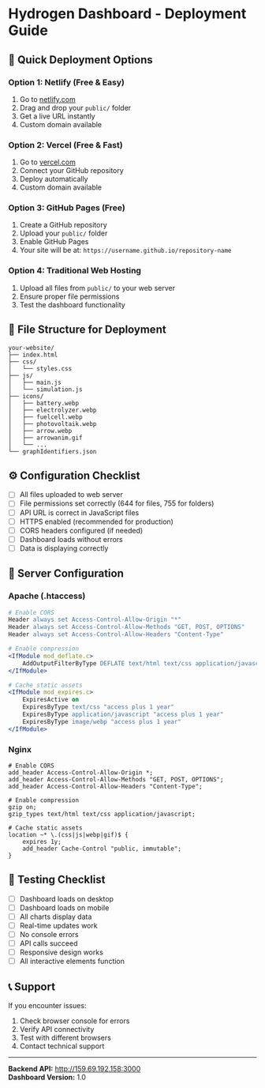 # Hydrogen Dashboard - Deployment Guide

## 🚀 Quick Deployment Options

### Option 1: Netlify (Free & Easy)
1. Go to [netlify.com](https://netlify.com)
2. Drag and drop your `public/` folder
3. Get a live URL instantly
4. Custom domain available

### Option 2: Vercel (Free & Fast)
1. Go to [vercel.com](https://vercel.com)
2. Connect your GitHub repository
3. Deploy automatically
4. Custom domain available

### Option 3: GitHub Pages (Free)
1. Create a GitHub repository
2. Upload your `public/` folder
3. Enable GitHub Pages
4. Your site will be at: `https://username.github.io/repository-name`

### Option 4: Traditional Web Hosting
1. Upload all files from `public/` to your web server
2. Ensure proper file permissions
3. Test the dashboard functionality

## 📁 File Structure for Deployment

```
your-website/
├── index.html
├── css/
│   └── styles.css
├── js/
│   ├── main.js
│   └── simulation.js
├── icons/
│   ├── battery.webp
│   ├── electrolyzer.webp
│   ├── fuelcell.webp
│   ├── photovoltaik.webp
│   ├── arrow.webp
│   ├── arrowanim.gif
│   └── ...
└── graphIdentifiers.json
```

## ⚙️ Configuration Checklist

- [ ] All files uploaded to web server
- [ ] File permissions set correctly (644 for files, 755 for folders)
- [ ] API URL is correct in JavaScript files
- [ ] HTTPS enabled (recommended for production)
- [ ] CORS headers configured (if needed)
- [ ] Dashboard loads without errors
- [ ] Data is displaying correctly

## 🔧 Server Configuration

### Apache (.htaccess)
```apache
# Enable CORS
Header always set Access-Control-Allow-Origin "*"
Header always set Access-Control-Allow-Methods "GET, POST, OPTIONS"
Header always set Access-Control-Allow-Headers "Content-Type"

# Enable compression
<IfModule mod_deflate.c>
    AddOutputFilterByType DEFLATE text/html text/css application/javascript
</IfModule>

# Cache static assets
<IfModule mod_expires.c>
    ExpiresActive on
    ExpiresByType text/css "access plus 1 year"
    ExpiresByType application/javascript "access plus 1 year"
    ExpiresByType image/webp "access plus 1 year"
</IfModule>
```

### Nginx
```nginx
# Enable CORS
add_header Access-Control-Allow-Origin *;
add_header Access-Control-Allow-Methods "GET, POST, OPTIONS";
add_header Access-Control-Allow-Headers "Content-Type";

# Enable compression
gzip on;
gzip_types text/html text/css application/javascript;

# Cache static assets
location ~* \.(css|js|webp|gif)$ {
    expires 1y;
    add_header Cache-Control "public, immutable";
}
```

## 🧪 Testing Checklist

- [ ] Dashboard loads on desktop
- [ ] Dashboard loads on mobile
- [ ] All charts display data
- [ ] Real-time updates work
- [ ] No console errors
- [ ] API calls succeed
- [ ] Responsive design works
- [ ] All interactive elements function

## 📞 Support

If you encounter issues:
1. Check browser console for errors
2. Verify API connectivity
3. Test with different browsers
4. Contact technical support

---

**Backend API:** http://159.69.192.158:3000  
**Dashboard Version:** 1.0 
